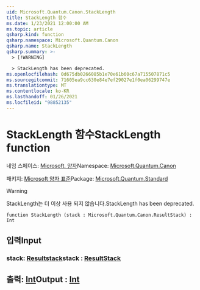 ```yaml
---
uid: Microsoft.Quantum.Canon.StackLength
title: StackLength 함수
ms.date: 1/23/2021 12:00:00 AM
ms.topic: article
qsharp.kind: function
qsharp.namespace: Microsoft.Quantum.Canon
qsharp.name: StackLength
qsharp.summary: >-
  > [!WARNING]

  > StackLength has been deprecated.
ms.openlocfilehash: 0d675db0266085b1e70e61b60c67a715507871c5
ms.sourcegitcommit: 71605ea9cc630e84e7ef29027e1f0ea06299747e
ms.translationtype: MT
ms.contentlocale: ko-KR
ms.lasthandoff: 01/26/2021
ms.locfileid: "98852135"
---
```

# <a name="stacklength-function"></a><span data-ttu-id="6c394-102">StackLength 함수</span><span class="sxs-lookup"><span data-stu-id="6c394-102">StackLength function</span></span>

<span data-ttu-id="6c394-103">네임 스페이스: [Microsoft. 양자](xref:Microsoft.Quantum.Canon)</span><span class="sxs-lookup"><span data-stu-id="6c394-103">Namespace: [Microsoft.Quantum.Canon](xref:Microsoft.Quantum.Canon)</span></span>

<span data-ttu-id="6c394-104">패키지: [Microsoft 양자 표준](https://nuget.org/packages/Microsoft.Quantum.Standard)</span><span class="sxs-lookup"><span data-stu-id="6c394-104">Package: [Microsoft.Quantum.Standard](https://nuget.org/packages/Microsoft.Quantum.Standard)</span></span>


> [!WARNING]
> <span data-ttu-id="6c394-105">StackLength는 더 이상 사용 되지 않습니다.</span><span class="sxs-lookup"><span data-stu-id="6c394-105">StackLength has been deprecated.</span></span>



```qsharp
function StackLength (stack : Microsoft.Quantum.Canon.ResultStack) : Int
```


## <a name="input"></a><span data-ttu-id="6c394-106">입력</span><span class="sxs-lookup"><span data-stu-id="6c394-106">Input</span></span>

### <a name="stack--resultstack"></a><span data-ttu-id="6c394-107">stack: [Resultstack](xref:Microsoft.Quantum.Canon.ResultStack)</span><span class="sxs-lookup"><span data-stu-id="6c394-107">stack : [ResultStack](xref:Microsoft.Quantum.Canon.ResultStack)</span></span>





## <a name="output--int"></a><span data-ttu-id="6c394-108">출력: [Int](xref:microsoft.quantum.lang-ref.int)</span><span class="sxs-lookup"><span data-stu-id="6c394-108">Output : [Int](xref:microsoft.quantum.lang-ref.int)</span></span>

